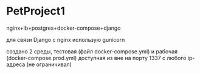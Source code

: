 # PetProject1
nginx+lb+postgres+docker-compose+django

для связи Django с nginx использую gunicorn

создано 2 среды, тестовая (файл docker-compose.yml) и рабочая (docker-compose.prod.yml) доступная из вне на порту 1337 с любого ip-адреса (не ограничивал)
